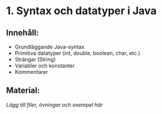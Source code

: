 # 1. Syntax och datatyper i Java

## Innehåll:
- Grundläggande Java-syntax
- Primitiva datatyper (int, double, boolean, char, etc.)
- Strängar (String)
- Variabler och konstanter
- Kommentarer

## Material:
*Lägg till filer, övningar och exempel här*